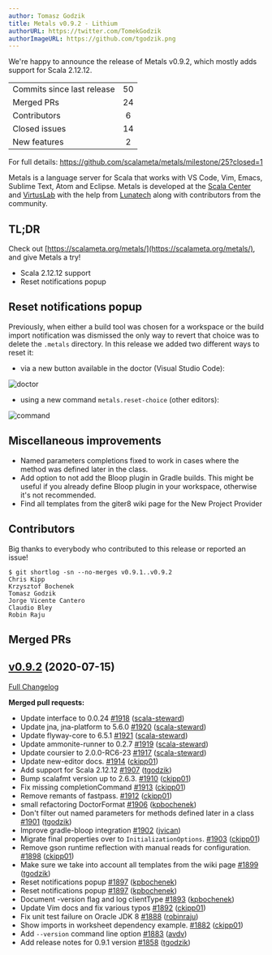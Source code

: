 ```yaml
---
author: Tomasz Godzik
title: Metals v0.9.2 - Lithium
authorURL: https://twitter.com/TomekGodzik
authorImageURL: https://github.com/tgodzik.png
---
```


We're happy to announce the release of Metals v0.9.2, which mostly adds support
for Scala 2.12.12.

<table>
<tbody>
  <tr>
    <td>Commits since last release</td>
    <td align="center">50</td>
  </tr>
  <tr>
    <td>Merged PRs</td>
    <td align="center">24</td>
  </tr>
    <tr>
    <td>Contributors</td>
    <td align="center">6</td>
  </tr>
  <tr>
    <td>Closed issues</td>
    <td align="center">14</td>
  </tr>
  <tr>
    <td>New features</td>
    <td align="center">2</td>
  </tr>
</tbody>
</table>

For full details: https://github.com/scalameta/metals/milestone/25?closed=1

Metals is a language server for Scala that works with VS Code, Vim, Emacs,
Sublime Text, Atom and Eclipse. Metals is developed at the
[Scala Center](https://scala.epfl.ch/) and [VirtusLab](https://virtuslab.com)
with the help from [Lunatech](https://lunatech.com) along with contributors from
the community.

## TL;DR

Check out [https://scalameta.org/metals/](https://scalameta.org/metals/), and
give Metals a try!

- Scala 2.12.12 support
- Reset notifications popup

## Reset notifications popup

Previously, when either a build tool was chosen for a workspace or the build
import notification was dismissed the only way to revert that choice was to
delete the `.metals` directory. In this release we added two different ways to
reset it:

- via a new button available in the doctor (Visual Studio Code):

![doctor](https://i.imgur.com/Vz3vMpA.png)

- using a new command `metals.reset-choice` (other editors):

![command](https://user-images.githubusercontent.com/13974112/87051515-f3d70e00-c1ff-11ea-8758-dcd2283b114a.gif)

## Miscellaneous improvements

- Named parameters completions fixed to work in cases where the method was
  defined later in the class.
- Add option to not add the Bloop plugin in Gradle builds. This might be useful
  if you already define Bloop plugin in your workspace, otherwise it's not
  recommended.
- Find all templates from the giter8 wiki page for the New Project Provider

## Contributors

Big thanks to everybody who contributed to this release or reported an issue!

```
$ git shortlog -sn --no-merges v0.9.1..v0.9.2
Chris Kipp
Krzysztof Bochenek
Tomasz Godzik
Jorge Vicente Cantero
Claudio Bley
Robin Raju

```

## Merged PRs

## [v0.9.2](https://github.com/scalameta/metals/tree/v0.9.2) (2020-07-15)

[Full Changelog](https://github.com/scalameta/metals/compare/v0.9.1...v0.9.2)

**Merged pull requests:**

- Update interface to 0.0.24
  [\#1918](https://github.com/scalameta/metals/pull/1918)
  ([scala-steward](https://github.com/scala-steward))
- Update jna, jna-platform to 5.6.0
  [\#1920](https://github.com/scalameta/metals/pull/1920)
  ([scala-steward](https://github.com/scala-steward))
- Update flyway-core to 6.5.1
  [\#1921](https://github.com/scalameta/metals/pull/1921)
  ([scala-steward](https://github.com/scala-steward))
- Update ammonite-runner to 0.2.7
  [\#1919](https://github.com/scalameta/metals/pull/1919)
  ([scala-steward](https://github.com/scala-steward))
- Update coursier to 2.0.0-RC6-23
  [\#1917](https://github.com/scalameta/metals/pull/1917)
  ([scala-steward](https://github.com/scala-steward))
- Update new-editor docs.
  [\#1914](https://github.com/scalameta/metals/pull/1914)
  ([ckipp01](https://github.com/ckipp01))
- Add support for Scala 2.12.12
  [\#1907](https://github.com/scalameta/metals/pull/1907)
  ([tgodzik](https://github.com/tgodzik))
- Bump scalafmt version up to 2.6.3.
  [\#1910](https://github.com/scalameta/metals/pull/1910)
  ([ckipp01](https://github.com/ckipp01))
- Fix missing completionCommand
  [\#1913](https://github.com/scalameta/metals/pull/1913)
  ([ckipp01](https://github.com/ckipp01))
- Remove remants of fastpass.
  [\#1912](https://github.com/scalameta/metals/pull/1912)
  ([ckipp01](https://github.com/ckipp01))
- small refactoring DoctorFormat
  [\#1906](https://github.com/scalameta/metals/pull/1906)
  ([kpbochenek](https://github.com/kpbochenek))
- Don't filter out named parameters for methods defined later in a class
  [\#1901](https://github.com/scalameta/metals/pull/1901)
  ([tgodzik](https://github.com/tgodzik))
- Improve gradle-bloop integration
  [\#1902](https://github.com/scalameta/metals/pull/1902)
  ([jvican](https://github.com/jvican))
- Migrate final properties over to `InitializationOptions`.
  [\#1903](https://github.com/scalameta/metals/pull/1903)
  ([ckipp01](https://github.com/ckipp01))
- Remove gson runtime reflection with manual reads for configuration.
  [\#1898](https://github.com/scalameta/metals/pull/1898)
  ([ckipp01](https://github.com/ckipp01))
- Make sure we take into account all templates from the wiki page
  [\#1899](https://github.com/scalameta/metals/pull/1899)
  ([tgodzik](https://github.com/tgodzik))
- Reset notifications popup
  [\#1897](https://github.com/scalameta/metals/pull/1897)
  ([kpbochenek](https://github.com/kpbochenek))
- Reset notifications popup
  [\#1897](https://github.com/scalameta/metals/pull/1897)
  ([kpbochenek](https://github.com/kpbochenek))
- Document -version flag and log clientType
  [\#1893](https://github.com/scalameta/metals/pull/1893)
  ([kpbochenek](https://github.com/kpbochenek))
- Update Vim docs and fix various typos
  [\#1892](https://github.com/scalameta/metals/pull/1892)
  ([ckipp01](https://github.com/ckipp01))
- Fix unit test failure on Oracle JDK 8
  [\#1888](https://github.com/scalameta/metals/pull/1888)
  ([robinraju](https://github.com/robinraju))
- Show imports in worksheet dependency example.
  [\#1882](https://github.com/scalameta/metals/pull/1882)
  ([ckipp01](https://github.com/ckipp01))
- Add `--version` command line option
  [\#1883](https://github.com/scalameta/metals/pull/1883)
  ([avdv](https://github.com/avdv))
- Add release notes for 0.9.1 version
  [\#1858](https://github.com/scalameta/metals/pull/1858)
  ([tgodzik](https://github.com/tgodzik))
